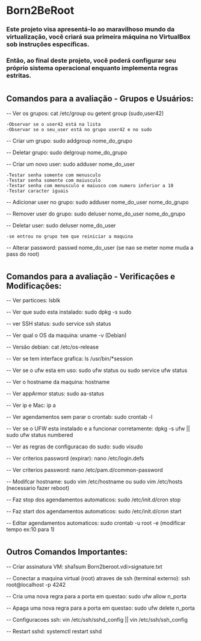 # Born2BeRoot

### Este projeto visa apresentá-lo ao maravilhoso mundo da virtualização, você criará sua primeira máquina no VirtualBox sob instruções específicas. 

### Então, ao final deste projeto, você poderá configurar seu próprio sistema operacional enquanto implementa regras estritas.

#
## Comandos para a avaliação - Grupos e Usuários:

-- Ver os grupos: cat /etc/group ou getent group (sudo,user42)

	-Observar se o user42 está na lista
	-Observar se o seu_user está no grupo user42 e no sudo
-- Criar um grupo: sudo addgroup nome_do_grupo

-- Deletar grupo: sudo delgroup nome_do_grupo

-- Criar um novo user: sudo adduser nome_do_user

	-Testar senha somente com menusculo
	-Testar senha somente com maiusculo
	-Testar senha com menusculo e maiusco com numero inferior a 10
	-Testar caracter iguais

-- Adicionar user no grupo: sudo adduser nome_do_user nome_do_grupo

-- Remover user do grupo: sudo deluser nome_do_user nome_do_grupo

-- Deletar user: sudo deluser nome_do_user

	-se entrou no grupo tem que reiniciar a maquina

-- Alterar password: passwd nome_do_user (se nao se meter nome muda a pass do root)
#
## Comandos para a avaliação - Verificações e Modificações:


-- Ver particoes: lsblk

-- Ver que sudo esta instalado: sudo dpkg -s sudo

-- ver SSH status: sudo service ssh status

-- Ver qual o OS da maquina: uname -v (Debian)

-- Versão debian: cat /etc/os-release 

-- Ver se tem interface grafica: ls /usr/bin/*session 

-- Ver se o ufw esta em uso: sudo ufw status ou sudo service ufw status

-- Ver o hostname da maquina: hostname

-- Ver appArmor status: sudo aa-status

-- Ver ip e Mac: ip a

-- Ver agendamentos sem parar o crontab: sudo crontab -l

-- Ver se o UFW esta instalado e a funcionar corretamente: dpkg -s ufw || sudo ufw status numbered

-- Ver as regras de configuracao do sudo: sudo visudo

-- Ver criterios password (expirar): nano /etc/login.defs

-- Ver criterios password: nano /etc/pam.d/common-password 

-- Modifcar hostname: sudo vim /etc/hostname ou sudo vim /etc/hosts (necessario fazer reboot)

-- Faz stop dos agendamentos automaticos: sudo /etc/init.d/cron stop

-- Faz start dos agendamentos automaticos: sudo /etc/init.d/cron start

-- Editar agendamentos automaticos: sudo crontab -u root -e (modificar tempo ex:10 para 1)
#
## Outros Comandos Importantes:

-- Criar assinatura VM: sha1sum Born2beroot.vdi>signature.txt

-- Conectar a maquina virtual (root) atraves de ssh (terminal externo): ssh root@localhost -p 4242

-- Cria uma nova regra para a porta em questao: sudo ufw allow n_porta

-- Apaga uma nova regra para a porta em questao: sudo ufw delete n_porta

-- Configuracoes ssh: vin /etc/ssh/sshd_config || vin /etc/ssh/ssh_config

-- Restart sshd: systemctl restart sshd



